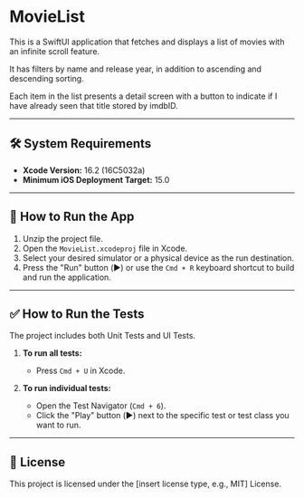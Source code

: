 # MovieList

This is a SwiftUI application that fetches and displays a list of movies with an infinite scroll feature.

It has filters by name and release year, in addition to ascending and descending sorting.

Each item in the list presents a detail screen with a button to indicate if I have already seen that title stored by imdbID.

---

## 🛠️ System Requirements

- **Xcode Version:** 16.2 (16C5032a)
- **Minimum iOS Deployment Target:** 15.0

---

## 🚀 How to Run the App

1.  Unzip the project file.
2.  Open the `MovieList.xcodeproj` file in Xcode.
3.  Select your desired simulator or a physical device as the run destination.
4.  Press the "Run" button (▶️) or use the `Cmd + R` keyboard shortcut to build and run the application.

---

## ✅ How to Run the Tests

The project includes both Unit Tests and UI Tests.

1.  **To run all tests:**
    - Press `Cmd + U` in Xcode.

2.  **To run individual tests:**
    - Open the Test Navigator (`Cmd + 6`).
    - Click the "Play" button (▶️) next to the specific test or test class you want to run.

---

## 📜 License

This project is licensed under the [insert license type, e.g., MIT] License.